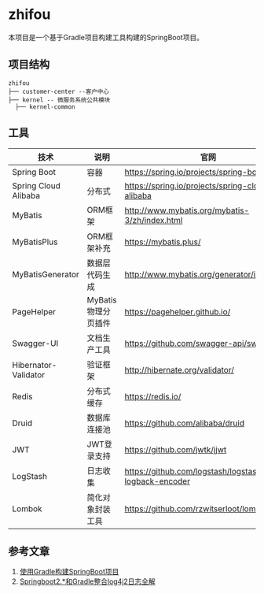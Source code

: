 # zhifou

本项目是一个基于Gradle项目构建工具构建的SpringBoot项目。

## 项目结构

```
zhifou
├── customer-center --客户中心
├── kernel -- 微服务系统公共模块
  ├── kernel-common 
```

## 工具

| 技术                 | 说明                | 官网                                                 |
| -------------------- | ------------------- | ---------------------------------------------------- |
| Spring Boot          | 容器                | https://spring.io/projects/spring-boot               |
| Spring Cloud Alibaba | 分布式            | https://spring.io/projects/spring-cloud-alibaba         |
| MyBatis              | ORM框架             | http://www.mybatis.org/mybatis-3/zh/index.html       |
| MyBatisPlus          | ORM框架补充         | https://mybatis.plus/                                |
| MyBatisGenerator     | 数据层代码生成      | http://www.mybatis.org/generator/index.html          |
| PageHelper           | MyBatis物理分页插件 | https://pagehelper.github.io/                        |
| Swagger-UI           | 文档生产工具        | https://github.com/swagger-api/swagger-ui            |
| Hibernator-Validator | 验证框架            | http://hibernate.org/validator/                      |
| Redis                | 分布式缓存          | https://redis.io/                                    |
| Druid                | 数据库连接池        | https://github.com/alibaba/druid                     |
| JWT                  | JWT登录支持         | https://github.com/jwtk/jjwt                         |
| LogStash             | 日志收集            | https://github.com/logstash/logstash-logback-encoder |
| Lombok               | 简化对象封装工具    | https://github.com/rzwitserloot/lombok               |

## 参考文章

1. [使用Gradle构建SpringBoot项目](https://mp.weixin.qq.com/s/riZLDXidJr7qJXH0wuTglw)
2. [Springboot2.*和Gradle整合log4j2日志全解](https://mp.weixin.qq.com/s/dk02GcCfNizYEkGwsS353A)


